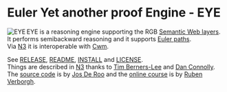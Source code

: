# Euler Yet another proof Engine - EYE

<img align="left" src="https://josd.github.io/images/eye.png" alt="EYE"/> EYE is a reasoning engine supporting the RGB [Semantic Web layers](http://www.w3.org/DesignIssues/diagrams/sweb-stack/2006a).<br/>
It performs semibackward reasoning and it supports [Euler paths](http://mathworld.wolfram.com/KoenigsbergBridgeProblem.html).<br/>
Via [N3](http://www.w3.org/TeamSubmission/n3/) it is interoperable with [Cwm](http://www.w3.org/2000/10/swap/doc/cwm).<br/>

See [RELEASE](https://github.com/josd/eye/blob/master/RELEASE), [README](https://github.com/josd/eye/blob/master/README), [INSTALL](https://github.com/josd/eye/blob/master/INSTALL) and [LICENSE](https://github.com/josd/eye/blob/master/LICENSE).<br/>
Things are described in [N3](http://www.w3.org/TeamSubmission/n3/) thanks to [Tim Berners-Lee](http://www.w3.org/People/Berners-Lee/) and [Dan Connolly](http://www.w3.org/People/Connolly/).<br/>
The [source code](https://github.com/josd/eye/blob/master/eye.prolog) is by [Jos De Roo](https://josd.github.io/) and the [online course](http://n3.restdesc.org/) is by [Ruben Verborgh](http://ruben.verborgh.org/).<br/>
